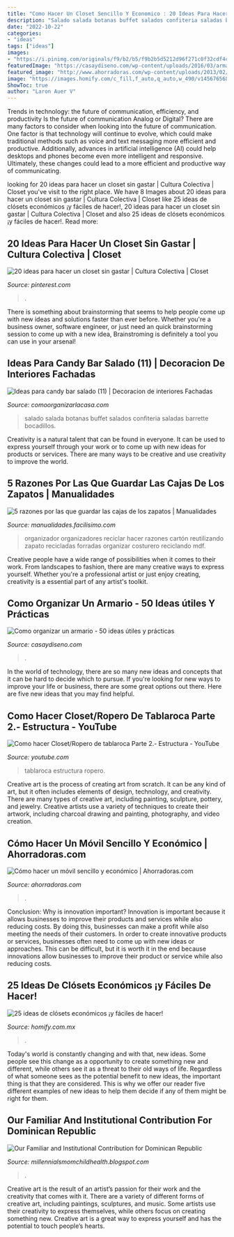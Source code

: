 ```yaml
---
title: "Como Hacer Un Closet Sencillo Y Economico : 20 Ideas Para Hacer Un Closet Sin Gastar"
description: "Salado salada botanas buffet salados confiteria saladas barrette bocadillos"
date: "2022-10-22"
categories:
- "ideas"
tags: ["ideas"]
images:
- "https://i.pinimg.com/originals/f9/b2/b5/f9b2b5d5212d96f271c0f32cdf4c1bc1.jpg"
featuredImage: "https://casaydiseno.com/wp-content/uploads/2016/03/armario-organizado-ropa-hombre.jpg"
featured_image: "http://www.ahorradoras.com/wp-content/uploads/2013/02/manualidades_para_nias_movil.jpg"
image: "https://images.homify.com/c_fill,f_auto,q_auto,w_490/v1456765688/p/photo/image/1372543/cabina_allestita_2.jpg"
ShowToc: true
author: "Laron Auer V"
---
```



Trends in technology: the future of communication, efficiency, and productivity
Is the future of communication Analog or Digital? 
There are many factors to consider when looking into the future of communication. One factor is that technology will continue to evolve, which could make traditional methods such as voice and text messaging more efficient and productive. Additionally, advances in artificial intelligence (AI) could help desktops and phones become even more intelligent and responsive. Ultimately, these changes could lead to a more efficient and productive way of communicating.

	

		
looking for 20 ideas para hacer un closet sin gastar | Cultura Colectiva | Closet you've visit to the right place. We have 8 Images about 20 ideas para hacer un closet sin gastar | Cultura Colectiva | Closet like 25 ideas de clósets económicos ¡y fáciles de hacer!, 20 ideas para hacer un closet sin gastar | Cultura Colectiva | Closet and also 25 ideas de clósets económicos ¡y fáciles de hacer!. Read more:
		
    
## 20 Ideas Para Hacer Un Closet Sin Gastar | Cultura Colectiva | Closet

<img loading=lazy src="https://i.pinimg.com/originals/f9/b2/b5/f9b2b5d5212d96f271c0f32cdf4c1bc1.jpg" onerror="this.onerror=null;this.src='https://tse3.mm.bing.net/th?id=OIP.s1a1ltb2-aQObX5kU15WuwAAAA&amp;pid=15.1';" alt="20 ideas para hacer un closet sin gastar | Cultura Colectiva | Closet">

_Source: pinterest.com_

>. 

	

There is something about brainstorming that seems to help people come up with new ideas and solutions faster than ever before. Whether you're a business owner, software engineer, or just need an quick brainstorming session to come up with a new idea, Brainstroming is definitely a tool you can use in your arsenal!

    
## Ideas Para Candy Bar Salado (11) | Decoracion De Interiores Fachadas

<img loading=lazy src="http://comoorganizarlacasa.com/wp-content/uploads/2016/04/Ideas-para-candy-bar-salado-11.jpg" onerror="this.onerror=null;this.src='https://tse2.mm.bing.net/th?id=OIP.si2zNhxxQm8tKieF-TZYzAHaFj&amp;pid=15.1';" alt="Ideas para candy bar salado (11) | Decoracion de interiores Fachadas">

_Source: comoorganizarlacasa.com_

>salado salada botanas buffet salados confiteria saladas barrette bocadillos. 

	

Creativity is a natural talent that can be found in everyone. It can be used to express yourself through your work or to come up with new ideas for products or services. There are many ways to be creative and use creativity to improve the world.

    
## 5 Razones Por Las Que Guardar Las Cajas De Los Zapatos | Manualidades

<img loading=lazy src="http://azu1.facilisimo.com/ima/i/1/c/49/am_79212_6897889_868634.jpg" onerror="this.onerror=null;this.src='https://tse1.mm.bing.net/th?id=OIP._BKFohEKC8qjdusDHIrEdAHaEi&amp;pid=15.1';" alt="5 razones por las que guardar las cajas de los zapatos | Manualidades">

_Source: manualidades.facilisimo.com_

>organizador organizadores reciclar hacer razones cartón reutilizando zapato recicladas forradas organizar costurero reciclando mdf. 

	

Creative people have a wide range of possibilities when it comes to their work. From landscapes to fashion, there are many creative ways to express yourself. Whether you're a professional artist or just enjoy creating, creativity is a essential part of any artist's toolkit.

    
## Como Organizar Un Armario - 50 Ideas útiles Y Prácticas

<img loading=lazy src="https://casaydiseno.com/wp-content/uploads/2016/03/armario-organizado-ropa-hombre.jpg" onerror="this.onerror=null;this.src='https://tse2.mm.bing.net/th?id=OIP.4Valu6OTlPxPrhSGDAyEZQHaJ3&amp;pid=15.1';" alt="Como organizar un armario - 50 ideas útiles y prácticas">

_Source: casaydiseno.com_

>. 

	

In the world of technology, there are so many new ideas and concepts that it can be hard to decide which to pursue. If you're looking for new ways to improve your life or business, there are some great options out there. Here are five new ideas that you may find helpful.

    
## Como Hacer Closet/Ropero De Tablaroca Parte 2.- Estructura - YouTube

<img loading=lazy src="https://i.ytimg.com/vi/jK3AeWeYk4A/maxresdefault.jpg" onerror="this.onerror=null;this.src='https://tse2.mm.bing.net/th?id=OIP.LLlvs5vthMRI8dMtNMhxTAHaEK&amp;pid=15.1';" alt="Como hacer Closet/Ropero de tablaroca Parte 2.- Estructura - YouTube">

_Source: youtube.com_

>tablaroca estructura ropero. 

	

Creative art is the process of creating art from scratch. It can be any kind of art, but it often includes elements of design, technology, and creativity. There are many types of creative art, including painting, sculpture, pottery, and jewelry. Creative artists use a variety of techniques to create their artwork, including charcoal drawing and painting, photography, and video creation.

    
## Cómo Hacer Un Móvil Sencillo Y Económico | Ahorradoras.com

<img loading=lazy src="http://www.ahorradoras.com/wp-content/uploads/2013/02/manualidades_para_nias_movil.jpg" onerror="this.onerror=null;this.src='https://tse3.mm.bing.net/th?id=OIP.KBWFjPUK41npcpnGfkbFAgHaEm&amp;pid=15.1';" alt="Cómo hacer un móvil sencillo y económico | Ahorradoras.com">

_Source: ahorradoras.com_

>. 

	

Conclusion: Why is innovation important?
Innovation is important because it allows businesses to improve their products and services while also reducing costs. By doing this, businesses can make a profit while also meeting the needs of their customers. In order to create innovative products or services, businesses often need to come up with new ideas or approaches. This can be difficult, but it is worth it in the end because innovations allow businesses to improve their product or service while also reducing costs.

    
## 25 Ideas De Clósets Económicos ¡y Fáciles De Hacer!

<img loading=lazy src="https://images.homify.com/c_fill,f_auto,q_auto,w_490/v1456765688/p/photo/image/1372543/cabina_allestita_2.jpg" onerror="this.onerror=null;this.src='https://tse1.mm.bing.net/th?id=OIP.Vf6Wu5zXiGWt08sEUKbLyAHaLi&amp;pid=15.1';" alt="25 ideas de clósets económicos ¡y fáciles de hacer!">

_Source: homify.com.mx_

>. 

	

Today's world is constantly changing and with that, new ideas. Some people see this change as a opportunity to create something new and different, while others see it as a threat to their old ways of life. Regardless of what someone sees as the potential benefit to new ideas, the important thing is that they are considered. This is why we offer our reader five different examples of new ideas to help them decide if any of them might be right for them.

    
## Our Familiar And Institutional Contribution For Dominican Republic

<img loading=lazy src="https://lh5.googleusercontent.com/proxy/KJo-2P13lqsi_1KdCBLCbWTkDSY2tAPrz5Jkib5QjLN9iroqNyoc06znJjn8V0tja5TSp51PZwH21sRa8lrHtO2wvFA%3dw1200-h630-n-k-no-nu" onerror="this.onerror=null;this.src='https://tse4.mm.bing.net/th?id=OIP.JqZhhobXeiv_YSigBSKoEgHaFj&amp;pid=15.1';" alt="Our Familiar and Institutional Contribution for Dominican Republic">

_Source: millennialsmomchildhealth.blogspot.com_

>. 

	

Creative art is the result of an artist’s passion for their work and the creativity that comes with it. There are a variety of different forms of creative art, including paintings, sculptures, and music. Some artists use their creativity to express themselves, while others focus on creating something new. Creative art is a great way to express yourself and has the potential to touch people’s hearts.

